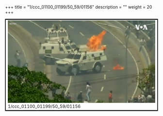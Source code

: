 +++
title = "1/ccc_01100_01199/50_59/01156"
description = ""
weight = 20
+++

<table style="border:2px solid black;max-width:800px;max-height:800px;" 
><tr><td>
<img class="center-fit-jpg"
src="/jpg_/aaa_20190430_NxaOmWaI8sI_01155.jpg">
1/ccc_01100_01199/50_59/01156
</img></td></tr></table>
